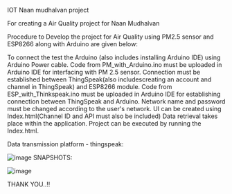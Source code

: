 IOT
Naan mudhalvan project

For creating a Air Quality project for Naan Mudhalvan

Procedure to Develop the project for Air Quality using PM2.5 sensor and ESP8266 along with Arduino are given below:

To connect the test the Arduino (also includes installing Arduino IDE) using Arduino Power cable.
Code from PM_with_Arduino.ino must be uploaded in Arduino IDE for interfacing with PM 2.5 sensor.
Connection must be established between ThingSpeak(also includescreating an account and channel in ThingSpeak) and ESP8266 module.
Code from ESP_with_Thinkspeak.ino must be uploaded in Arduino IDE for establishing connection between ThingSpeak and Arduino.
Network name and password must be changed according to the user's network.
UI can be created using Index.html(Channel ID and API must also be included)
Data retrieval takes place within the application.
Project can be executed by running the Index.html.

Data transmission platform - thingspeak:

![image](https://github.com/DivyadharshniKV/IOT/assets/141393401/9969fa5d-d181-42a4-8fe0-845bb846507c)
SNAPSHOTS:

![image](https://github.com/DivyadharshniKV/IOT/assets/141393401/b10a5f89-a1fb-4e33-9575-fa6f7aeb1715)

THANK YOU..!!


